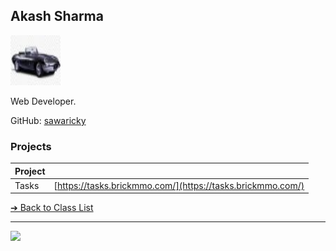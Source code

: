 <style>@import url("//readme.codeadam.ca/readme.css");</style>

## Akash Sharma

<img src= "../images/sawaricky.jpg" width="80" height="80">

Web Developer.

GitHub: [sawaricky](https://github.com/sawaricky)  

### Projects

| Project | |
| - | - |
| Tasks | [https://tasks.brickmmo.com/](https://tasks.brickmmo.com/) |

[&#10132; Back to Class List](/)

---

<a href="https://brickmmo.com">
<img src="https://brickmmo.com/images/brickmmo-logo-horizontal.jpg" width="100">
</a>